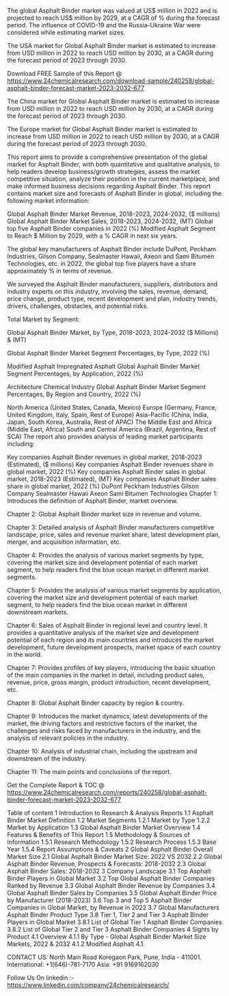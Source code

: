 The global Asphalt Binder market was valued at US$ million in 2022 and is projected to reach US$ million by 2029, at a CAGR of % during the forecast period. The influence of COVID-19 and the Russia-Ukraine War were considered while estimating market sizes.

The USA market for Global Asphalt Binder market is estimated to increase from USD million in 2022 to reach USD million by 2030, at a CAGR during the forecast period of 2023 through 2030.

Download FREE Sample of this Report @ https://www.24chemicalresearch.com/download-sample/240258/global-asphalt-binder-forecast-market-2023-2032-677

The China market for Global  Asphalt Binder  market is estimated to increase from USD million in 2022 to reach USD million by 2030, at a CAGR during the forecast period of 2023 through 2030.

The Europe market for Global  Asphalt Binder  market is estimated to increase from USD million in 2022 to reach USD million by 2030, at a CAGR during the forecast period of 2023 through 2030.

This report aims to provide a comprehensive presentation of the global market for Asphalt Binder, with both quantitative and qualitative analysis, to help readers develop business/growth strategies, assess the market competitive situation, analyze their position in the current marketplace, and make informed business decisions regarding Asphalt Binder. This report contains market size and forecasts of Asphalt Binder in global, including the following market information:

Global Asphalt Binder Market Revenue, 2018-2023, 2024-2032, ($ millions)
Global Asphalt Binder Market Sales, 2018-2023, 2024-2032, (MT)
Global top five Asphalt Binder companies in 2022 (%)
Modified Asphalt Segment to Reach $ Million by 2029, with a % CAGR in next six years.

The global key manufacturers of Asphalt Binder include DuPont, Peckham Industries, Gilson Company, Sealmaster Hawaii, Axeon and Sami Bitumen Technologies, etc. in 2022, the global top five players have a share approximately % in terms of revenue.

We surveyed the Asphalt Binder manufacturers, suppliers, distributors and industry experts on this industry, involving the sales, revenue, demand, price change, product type, recent development and plan, industry trends, drivers, challenges, obstacles, and potential risks.

Total Market by Segment:

Global Asphalt Binder Market, by Type, 2018-2023, 2024-2032 ($ Millions) & (MT)

Global Asphalt Binder Market Segment Percentages, by Type, 2022 (%)

Modified Asphalt
Impregnated Asphalt
Global Asphalt Binder Market Segment Percentages, by Application, 2022 (%)

Architecture
Chemical Industry
Global Asphalt Binder Market Segment Percentages, By Region and Country, 2022 (%)

North America (United States, Canada, Mexico)
Europe (Germany, France, United Kingdom, Italy, Spain, Rest of Europe)
Asia-Pacific (China, India, Japan, South Korea, Australia, Rest of APAC)
The Middle East and Africa (Middle East, Africa)
South and Central America (Brazil, Argentina, Rest of SCA)
The report also provides analysis of leading market participants including:

Key companies Asphalt Binder revenues in global market, 2018-2023 (Estimated), ($ millions)
Key companies Asphalt Binder revenues share in global market, 2022 (%)
Key companies Asphalt Binder sales in global market, 2018-2023 (Estimated), (MT)
Key companies Asphalt Binder sales share in global market, 2022 (%)
DuPont
Peckham Industries
Gilson Company
Sealmaster Hawaii
Axeon
Sami Bitumen Technologies
Chapter 1: Introduces the definition of Asphalt Binder, market overview.

Chapter 2: Global Asphalt Binder market size in revenue and volume.

Chapter 3: Detailed analysis of Asphalt Binder manufacturers competitive landscape, price, sales and revenue market share, latest development plan, merger, and acquisition information, etc.

Chapter 4: Provides the analysis of various market segments by type, covering the market size and development potential of each market segment, to help readers find the blue ocean market in different market segments.

Chapter 5: Provides the analysis of various market segments by application, covering the market size and development potential of each market segment, to help readers find the blue ocean market in different downstream markets.

Chapter 6: Sales of Asphalt Binder in regional level and country level. It provides a quantitative analysis of the market size and development potential of each region and its main countries and introduces the market development, future development prospects, market space of each country in the world.

Chapter 7: Provides profiles of key players, introducing the basic situation of the main companies in the market in detail, including product sales, revenue, price, gross margin, product introduction, recent development, etc.

Chapter 8: Global Asphalt Binder capacity by region & country.

Chapter 9: Introduces the market dynamics, latest developments of the market, the driving factors and restrictive factors of the market, the challenges and risks faced by manufacturers in the industry, and the analysis of relevant policies in the industry.

Chapter 10: Analysis of industrial chain, including the upstream and downstream of the industry.

Chapter 11: The main points and conclusions of the report.

Get the Complete Report & TOC @ https://www.24chemicalresearch.com/reports/240258/global-asphalt-binder-forecast-market-2023-2032-677

Table of content
1 Introduction to Research & Analysis Reports
1.1 Asphalt Binder Market Definition
1.2 Market Segments
1.2.1 Market by Type
1.2.2 Market by Application
1.3 Global Asphalt Binder Market Overview
1.4 Features & Benefits of This Report
1.5 Methodology & Sources of Information
1.5.1 Research Methodology
1.5.2 Research Process
1.5.3 Base Year
1.5.4 Report Assumptions & Caveats
2 Global Asphalt Binder Overall Market Size
2.1 Global Asphalt Binder Market Size: 2022 VS 2032
2.2 Global Asphalt Binder Revenue, Prospects & Forecasts: 2018-2032
2.3 Global Asphalt Binder Sales: 2018-2032
3 Company Landscape
3.1 Top Asphalt Binder Players in Global Market
3.2 Top Global Asphalt Binder Companies Ranked by Revenue
3.3 Global Asphalt Binder Revenue by Companies
3.4 Global Asphalt Binder Sales by Companies
3.5 Global Asphalt Binder Price by Manufacturer (2018-2023)
3.6 Top 3 and Top 5 Asphalt Binder Companies in Global Market, by Revenue in 2022
3.7 Global Manufacturers Asphalt Binder Product Type
3.8 Tier 1, Tier 2 and Tier 3 Asphalt Binder Players in Global Market
3.8.1 List of Global Tier 1 Asphalt Binder Companies
3.8.2 List of Global Tier 2 and Tier 3 Asphalt Binder Companies
4 Sights by Product
4.1 Overview
4.1.1 By Type - Global Asphalt Binder Market Size Markets, 2022 & 2032
4.1.2 Modified Asphalt
4.1.

CONTACT US:
North Main Road Koregaon Park, Pune, India - 411001.
International: +1(646)-781-7170
Asia: +91 9169162030

Follow Us On linkedin :- https://www.linkedin.com/company/24chemicalresearch/
